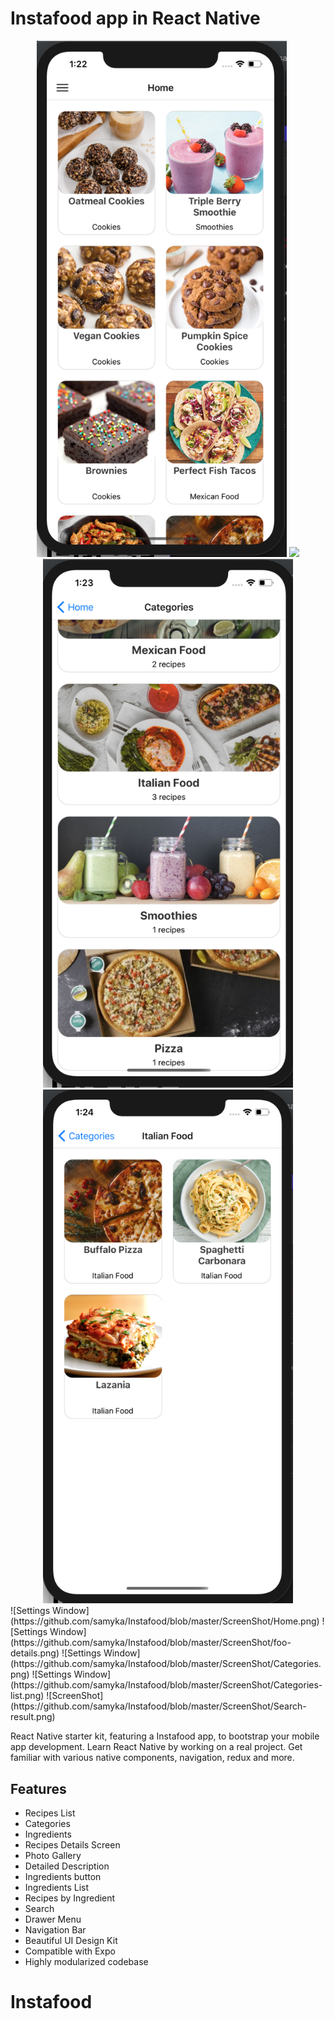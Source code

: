 # Instafood app in React Native

<div align="center">
    <img src="https://github.com/samyka/Instafood/blob/master/ScreenShot/Home.png" width="400px"</img> 
    <img src="https://github.com/samyka/Instafood/blob/master/ScreenShot/foo-details.png" width="400px"</img> 
    <img src="https://github.com/samyka/Instafood/blob/master/ScreenShot/Categories.png" width="400px"</img> 
   <img src="https://github.com/samyka/Instafood/blob/master/ScreenShot/Categories-list.png" width="400px"</img> 
</div>
![Settings Window](https://github.com/samyka/Instafood/blob/master/ScreenShot/Home.png)
![Settings Window](https://github.com/samyka/Instafood/blob/master/ScreenShot/foo-details.png)
![Settings Window](https://github.com/samyka/Instafood/blob/master/ScreenShot/Categories.png)
![Settings Window](https://github.com/samyka/Instafood/blob/master/ScreenShot/Categories-list.png)
![ScreenShot](https://github.com/samyka/Instafood/blob/master/ScreenShot/Search-result.png)

React Native starter kit, featuring a Instafood app, to bootstrap your mobile app development. Learn React Native by working on a real project. Get familiar with various native components, navigation, redux and more.

## Features

- Recipes List
- Categories
- Ingredients
- Recipes Details Screen
- Photo Gallery
- Detailed Description
- Ingredients button
- Ingredients List
- Recipes by Ingredient
- Search
- Drawer Menu
- Navigation Bar
- Beautiful UI Design Kit
- Compatible with Expo
- Highly modularized codebase
# Instafood

